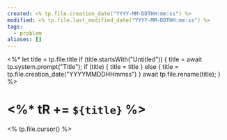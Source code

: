 ```yaml
---
created: <% tp.file.creation_date("YYYY-MM-DDTHH:mm:ss") %>
modified: <% tp.file.last_modified_date("YYYY-MM-DDTHH:mm:ss") %>
tags:
  - problem
aliases: []
---
```

<%*
  let title = tp.file.title
  if (title.startsWith("Untitled")) {
    title = await tp.system.prompt("Title");
	if (title) {
	title = title
	} else {
	title = tp.file.creation_date("YYYYMMDDHHmmss")
	}
    await tp.file.rename(title);
  } 
%>
# <%* tR += `${title}` %>
<% tp.file.cursor() %>